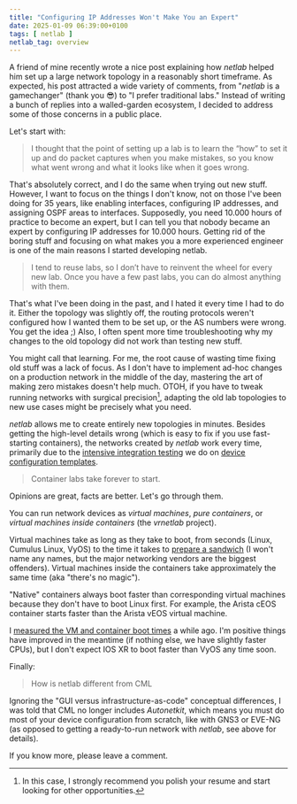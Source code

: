 ```yaml
---
title: "Configuring IP Addresses Won't Make You an Expert"
date: 2025-01-09 06:39:00+0100
tags: [ netlab ]
netlab_tag: overview
---
```

A friend of mine recently wrote a nice post explaining how _netlab_ helped him set up a large network topology in a reasonably short timeframe. As expected, his post attracted a wide variety of comments, from "_netlab_ is a gamechanger" (thank you 😎) to "I prefer traditional labs." Instead of writing a bunch of replies into a walled-garden ecosystem, I decided to address some of those concerns in a public place.

Let's start with:
<!--more-->
> I thought that the point of setting up a lab is to learn the “how” to set it up and do packet captures when you make mistakes, so you know what went wrong and what it looks like when it goes wrong.

That's absolutely correct, and I do the same when trying out new stuff. However, I want to focus on the things I don't know, not on those I've been doing for 35 years, like enabling interfaces, configuring IP addresses, and assigning OSPF areas to interfaces. Supposedly, you need 10.000 hours of practice to become an expert, but I can tell you that nobody became an expert by configuring IP addresses for 10.000 hours. Getting rid of the boring stuff and focusing on what makes you a more experienced engineer is one of the main reasons I started developing netlab.

> I tend to reuse labs, so I don’t have to reinvent the wheel for every new lab. Once you have a few past labs, you can do almost anything with them.

That's what I've been doing in the past, and I hated it every time I had to do it. Either the topology was slightly off, the routing protocols weren't configured how I wanted them to be set up, or the AS numbers were wrong. You get the idea ;) Also, I often spent more time troubleshooting why my changes to the old topology did not work than testing new stuff.

You might call that learning. For me, the root cause of wasting time fixing old stuff was a lack of focus. As I don't have to implement ad-hoc changes on a production network in the middle of the day, mastering the art of making zero mistakes doesn't help much. OTOH, if you have to tweak running networks with surgical precision[^PYR], adapting the old lab topologies to new use cases might be precisely what you need.

[^PYR]: In this case, I strongly recommend you polish your resume and start looking for other opportunities.

_netlab_ allows me to create entirely new topologies in minutes. Besides getting the high-level details wrong (which is easy to fix if you use fast-starting containers), the networks created by _netlab_ work every time, primarily due to the [intensive integration testing](https://release.netlab.tools/) we do on [device configuration templates](https://blog.ipspace.net/2024/05/netlab-integration-tests/).

> Container labs take forever to start.

Opinions are great, facts are better. Let's go through them.

You can run network devices as *virtual machines*, *pure containers*, or *virtual machines inside containers* (the *vrnetlab* project).

Virtual machines take as long as they take to boot, from seconds (Linux, Cumulus Linux, VyOS) to the time it takes to [prepare a sandwich](https://xkcd.com/149/) (I won't name any names, but the major networking vendors are the biggest offenders). Virtual machines inside the containers take approximately the same time (aka "there's no magic").

"Native" containers always boot faster than corresponding virtual machines because they don't have to boot Linux first. For example, the Arista cEOS container starts faster than the Arista vEOS virtual machine.

I [measured the VM and container boot times](/2023/02/virtual-device-boot-times/) a while ago. I'm positive things have improved in the meantime (if nothing else, we have slightly faster CPUs), but I don't expect IOS XR to boot faster than VyOS any time soon.

Finally:

> How is netlab different from CML

Ignoring the "GUI versus infrastructure-as-code" conceptual differences, I was told that CML no longer includes _Autonetkit_, which means you must do most of your device configuration from scratch, like with GNS3 or EVE-NG (as opposed to getting a ready-to-run network with _netlab_, see above for details).

If you know more, please leave a comment.
